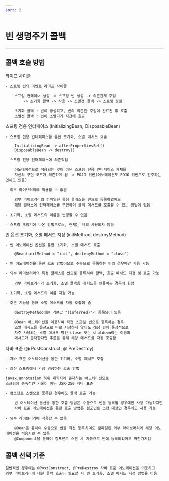 ```yaml
---
sort: 2
---
```


# 빈 생명주기 콜백

---

## 콜백 호출 방법
    
라이프 사이클

    - 스프링 빈의 이벤트 라이프 사이클

        스프링 컨테이너 생성 -> 스프링 빈 생성 -> 의존관계 주입 
            -> 초기화 콜백 -> 사용 -> 소멸전 콜백 -> 스프링 종료

        초기화 콜백 : 빈이 생성되고, 빈의 의존관 주입이 완료된 후 호출
        소멸전 콜백 : 빈이 소멸되기 직전에 호출

스프링 전용 인터페이스 (InitializingBean, DisposableBean)

    - 스프링 전용 인터페이스를 통한 초기화, 소멸 메서드 호출

        InitializingBean -> afterPropertiesSet()
        DisposableBean -> destroy()

    - 스프링 전용 인터페이스에 의존적임
    
        어노테이션으로 적용되는 것이 아닌 스프링 전용 인터페이스 자체를
        자신의 구현 코드가 의존하게 됨 -> POJO 위반(어노테이션도 POJO 위반으로 간주하는 견해도 있음)
    
    - 외부 라이브러리에 적용할 수 없음
            
        외부 라이브러리의 컴파일된 특정 클래스를 빈으로 등록하였어도
        해당 클래스에 인터페이스를 구현하여 콜백 메서드를 호출할 수 있는 방법이 없음

    - 초기화, 소멸 메서드의 이름을 변경할 수 없음
    
    - 스프링 초창기에 나온 방법으로써, 현재는 거의 사용되지 않음

빈 옵션 초기화, 소멸 메서드 지정 (initMethod, destroyMethod)

    - 빈 어노테이션 옵션을 통한 초기화, 소멸 메서드 호출

        @Bean(initMethod = "init", destroyMethod = "close")

    - 빈 어노테이션을 통한 호출 방법이므로 수동으로 등록하는 빈의 경우에만 사용 가능

    - 외부 라이브러리의 특정 클래스를 빈으로 등록하여 콜백, 호출 메서드 지정 및 호출 가능

        외부 라이브러리가 초기화, 소멸 콜백용 메서드를 만들어둔 경우에 한함

    - 초기화, 소멸 메서드의 이름 지정 가능

    - 추론 기능을 통해 소멸 메소드를 자동 호출해 줌
        
        destroyMethod에는 기본값 "(inferred)"가 등록되어 있음

        @Bean 어노테이션을 이용하여 직접 스프링 빈으로 등록하는 경우
        소멸 메서드를 옵션으로 따로 지정하지 않아도 해당 빈에 통상적으로 
        자주 사용되는 소멸 메서드 명인 close 또는 shotdown라는 이름의
        메서드가 존재한다면 추론을 통해 해당 메서드를 자동 호출함

자바 표준 (@ PostConstruct, @ PreDestroy)

    - 자바 표준 어노테이션을 통한 초기화, 소멸 메서드 호출

    - 최신 스프링에서 가장 권장하는 호출 방법

    javax.annotation 하위 패키지에 존재하는 어노테이션으로 
    스프링에 종속적인 기술이 아닌 JSR-250 자바 표준

    - 컴포넌트 스캔으로 등록된 경우에도 콜백 호출 가능

        빈 어노테이션 옵션을 통한 호출 방법은 수동으로 빈을 등록할 경우에만 사용 가능하지만
        자바 표준 어노테이션을 통한 호출 방법은 컴포넌트 스캔 대상인 경우에도 사용 가능

    - 외부 라이브러리에 적용할 수 없음

        @Bean을 통하여 수동으로 빈을 직접 등록하여도 컴파일된 외부 라이브러리에 해당 어노테이션을 적용시킬 수 없음
        @Component을 통하여 컴포넌트 스캔 시 자동으로 빈에 등록되었어도 마찬가지임

## 콜백 선택 기준

    일반적인 경우에는 @PostConstruct, @PreDestroy 자바 표준 어노테이션을 이용하고
    외부 라이브러리에 대한 콜백 호출이 필요할 시 빈 초기화, 소멸 메서드 지정 방법을 이용
        





